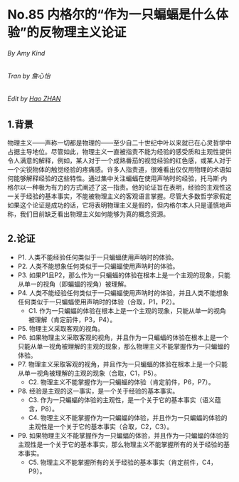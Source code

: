 # No.85 内格尔的“作为一只蝙蝠是什么体验”的反物理主义论证

###### By Amy Kind

###### Tran by 詹心怡

###### Edit by [Hao ZHAN](https://github.com/zhanhao93)



## 1.背景

物理主义——声称一切都是物理的——至少自二十世纪中叶以来就已在心灵哲学中占据主导地位。尽管如此，物理主义一直被指责不能为经验的感受质和主观性提供令人满意的解释，例如，某人对于一个成熟番茄的视觉经验的红色感，或某人对于一个尖锐物体的触觉经验的疼痛感。许多人指责道，很难看出仅仅用物理的术语如何能够解释经验的这些特性。通过集中关注蝙蝠在使用声呐时的经验，托马斯·内格尔以一种极为有力的方式阐述了这一指责。他的论证旨在表明，经验的主观性这一关于经验的基本事实，不能被物理主义的客观语言掌握。尽管大多数哲学家假定如果这个论证是成功的话，它将表明物理主义是假的，但内格尔本人只是谨慎地声称，我们目前缺乏看出物理主义如何能够为真的概念资源。

## 2.论证

- P1. 人类不能经验任何类似于一只蝙蝠使用声呐时的体验。
- P2. 人类不能想象任何类似于一只蝙蝠使用声呐时的体验。
- P3. 如果P1且P2，那么作为一只蝙蝠的体验在根本上是一个主观的现象，只能从单一的视角（即蝙蝠的视角）被理解。
- P4. 人类不能经验任何类似于一只蝙蝠使用声呐时的体验，并且人类不能想象任何类似于一只蝙蝠使用声呐时的体验（合取，P1，P2）。
  - C1. 作为一只蝙蝠的体验在根本上是一个主观的现象，只能从单一的视角被理解（肯定前件，P3，P4）。
- P5. 物理主义采取客观的视角。
- P6. 如果物理主义采取客观的视角，并且作为一只蝙蝠的体验在根本上是一个只能从单一视角被理解的主观的现象，那么物理主义不能掌握作为一只蝙蝠的体验。
- P7. 物理主义采取客观的视角，并且作为一只蝙蝠的体验在根本上是一个只能从单一视角被理解的主观的现象（合取，C1，P5）。
  - C2. 物理主义不能掌握作为一只蝙蝠的体验（肯定前件，P6，P7）。
- P8. 经验是主观的这一事实，是一个关于经验的基本事实。
  - C3. 作为一只蝙蝠的体验的主观性，是一个关于它的基本事实（语义蕴含，P8）。
  - C4. 物理主义不能掌握作为一只蝙蝠的体验，并且作为一只蝙蝠的体验的主观性是一个关于它的基本事实（合取，C2，C3）。
- P9. 如果物理主义不能掌握作为一只蝙蝠的体验，并且作为一只蝙蝠的体验的主观性是一个关于它的基本事实，那么物理主义不能掌握所有的关于经验的基本事实。
  - C5. 物理主义不能掌握所有的关于经验的基本事实（肯定前件，C4，P9）。

